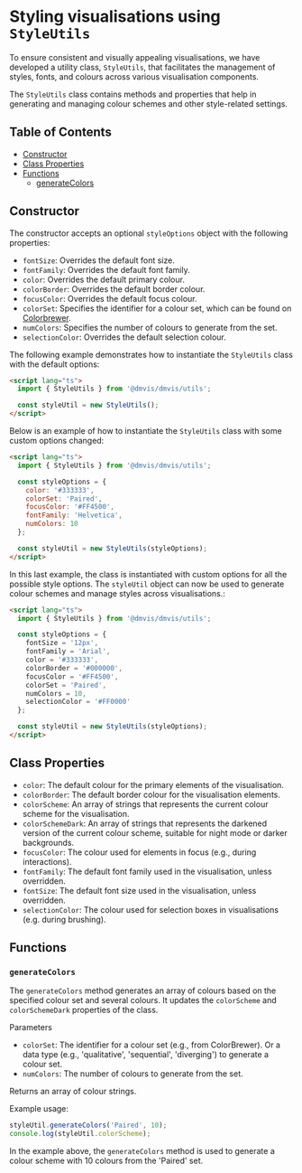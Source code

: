 # Styling visualisations using `StyleUtils`

To ensure consistent and visually appealing visualisations, we have developed a utility class, `StyleUtils`, that facilitates the management of styles, fonts, and colours across various visualisation components.

The `StyleUtils` class contains methods and properties that help in generating and managing colour schemes and other style-related settings.

## Table of Contents

- [Constructor](#constructor)
- [Class Properties](#class-properties)
- [Functions](#functions)
  - [generateColors](#generatecolors)

## Constructor

The constructor accepts an optional `styleOptions` object with the following properties:

- `fontSize`: Overrides the default font size.
- `fontFamily`: Overrides the default font family.
- `color`: Overrides the default primary colour.
- `colorBorder`: Overrides the default border colour.
- `focusColor`: Overrides the default focus colour.
- `colorSet`: Specifies the identifier for a colour set, which can be found on [Colorbrewer](https://colorbrewer2.org/).
- `numColors`: Specifies the number of colours to generate from the set.
- `selectionColor`: Overrides the default selection colour.

The following example demonstrates how to instantiate the `StyleUtils` class with the default options:

```html
<script lang="ts">
  import { StyleUtils } from '@dmvis/dmvis/utils';

  const styleUtil = new StyleUtils();
</script>
```

Below is an example of how to instantiate the `StyleUtils` class with some custom options changed:

```html
<script lang="ts">
  import { StyleUtils } from '@dmvis/dmvis/utils';

  const styleOptions = {
    color: '#333333',
    colorSet: 'Paired',
    focusColor: '#FF4500',
    fontFamily: 'Helvetica',
    numColors: 10
  };

  const styleUtil = new StyleUtils(styleOptions);
</script>
```

In this last example, the class is instantiated with custom options for all the possible style options. The `styleUtil` object can now be used to generate colour schemes and manage styles across visualisations.:

```html
<script lang="ts">
  import { StyleUtils } from '@dmvis/dmvis/utils';

  const styleOptions = {
    fontSize = '12px',
    fontFamily = 'Arial',
    color = '#333333',
    colorBorder = '#000000',
    focusColor = '#FF4500',
    colorSet = 'Paired',
    numColors = 10,
    selectionColor = '#FF0000'
  };

  const styleUtil = new StyleUtils(styleOptions);
</script>
```

## Class Properties

- `color`: The default colour for the primary elements of the visualisation.
- `colorBorder`: The default border colour for the visualisation elements.
- `colorScheme`: An array of strings that represents the current colour scheme for the visualisation.
- `colorSchemeDark`: An array of strings that represents the darkened version of the current colour scheme, suitable for night mode or darker backgrounds.
- `focusColor`: The colour used for elements in focus (e.g., during interactions).
- `fontFamily`: The default font family used in the visualisation, unless overridden.
- `fontSize`: The default font size used in the visualisation, unless overridden.
- `selectionColor`: The colour used for selection boxes in visualisations (e.g. during brushing).

## Functions

### `generateColors`

The `generateColors` method generates an array of colours based on the specified colour set and several colours. It updates the `colorScheme` and `colorSchemeDark` properties of the class.

Parameters

- `colorSet`: The identifier for a colour set (e.g., from ColorBrewer). Or a data type (e.g., 'qualitative', 'sequential', 'diverging') to generate a colour set.
- `numColors`: The number of colours to generate from the set.

Returns an array of colour strings.

Example usage:

```javascript
styleUtil.generateColors('Paired', 10);
console.log(styleUtil.colorScheme);
```

In the example above, the `generateColors` method is used to generate a colour scheme with 10 colours from the 'Paired' set.
